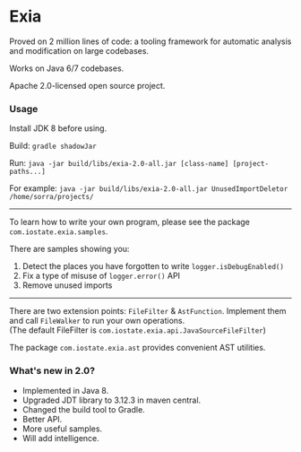 Exia
====

Proved on 2 million lines of code: a tooling framework for automatic analysis and modification on large codebases.

Works on Java 6/7 codebases.

Apache 2.0-licensed open source project.

### Usage

Install JDK 8 before using.

Build: `gradle shadowJar`

Run: `java -jar build/libs/exia-2.0-all.jar [class-name] [project-paths...]`

For example: `java -jar build/libs/exia-2.0-all.jar UnusedImportDeletor /home/sorra/projects/`

----

To learn how to write your own program, please see the package `com.iostate.exia.samples`.

There are samples showing you:
1. Detect the places you have forgotten to write `logger.isDebugEnabled()`
2. Fix a type of misuse of `logger.error()` API
3. Remove unused imports

----

There are two extension points: `FileFilter` & `AstFunction`.
Implement them and call `FileWalker` to run your own operations.  
(The default FileFilter is `com.iostate.exia.api.JavaSourceFileFilter`)

The package `com.iostate.exia.ast` provides convenient AST utilities.

### What's new in 2.0?

- Implemented in Java 8.
- Upgraded JDT library to 3.12.3 in maven central.
- Changed the build tool to Gradle.
- Better API.
- More useful samples.
- Will add intelligence.
